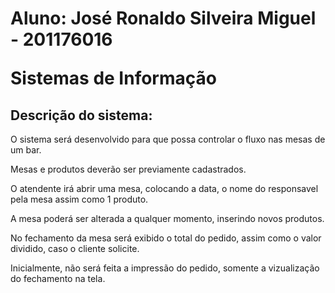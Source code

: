 <p><H1>Aluno: José Ronaldo Silveira Miguel - 201176016</p> 
 <p>Sistemas de Informação</h1></p>

<p><H2>Descrição do sistema:</h1></p>

<p>O sistema será desenvolvido para que possa controlar o fluxo nas mesas de um bar.</p>
<p>Mesas e produtos deverão ser previamente cadastrados.</p>
<p>O atendente irá abrir uma mesa, colocando a data, o nome do responsavel pela mesa assim como 1 produto.</p>
<p>A mesa poderá ser alterada a qualquer momento, inserindo novos produtos.</p>
<p>No fechamento da mesa será exibido o total do pedido, assim como o valor dividido, caso o cliente solicite.</p>
<p>Inicialmente, não será feita a impressão do pedido, somente a vizualização do fechamento na tela.</p>
